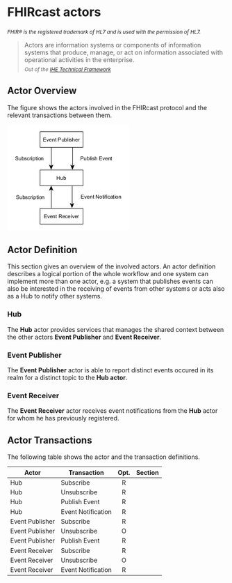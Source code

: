 # FHIRcast actors

<small>*FHIR&reg; is the registered trademark of HL7 and is used with the permission of HL7.*</small>


>Actors are information systems or components of information systems that produce, manage, or act on information associated with operational activities in the enterprise. <br>
<sub>*Out of the [IHE Technical Framework](https://www.ihe.net/uploadedFiles/Documents/ITI/IHE_ITI_TF_Vol1.pdf)*</sub>

## Actor Overview 
The figure shows the actors involved in the FHIRcast protocol and the relevant transactions between them. 

![actor diagram](out/actors.png)

## Actor Definition
This section gives an overview of the involved actors. An actor definition describes a logical portion of the whole workflow and one system can implement more than one actor, e.g. a system that publishes events can also be interested in the receiving of events from other systems or acts also as a Hub to notify other systems. 

### Hub
The **Hub** actor provides services that manages the shared context between the other actors **Event Publisher** and **Event Receiver**.    

### Event Publisher
The **Event Publisher** actor is able to report distinct events occured in its realm for a distinct topic to the **Hub actor**. 

### Event Receiver
The **Event Receiver** actor receives event notifications from the **Hub** actor for whom he has previously registered.

## Actor Transactions
The following table shows the actor and the transaction definitions. 

Actor          |Transaction       |Opt. |Section
---------------|------------------|:---:|---
Hub            |Subscribe         |R    |
Hub            |Unsubscribe       |R    |
Hub            |Publish Event     |R    |
Hub            |Event Notification|R    |
Event Publisher|Subscribe         |R    |
Event Publisher|Unsubscribe       |O    |
Event Publisher|Publish Event     |R    |
Event Receiver |Subscribe         |R    |
Event Receiver |Unsubscribe       |O    |
Event Receiver |Event Notification|R    |

